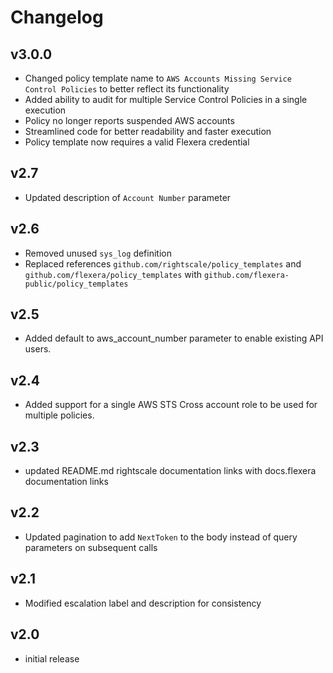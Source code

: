 # Changelog

## v3.0.0

- Changed policy template name to `AWS Accounts Missing Service Control Policies` to better reflect its functionality
- Added ability to audit for multiple Service Control Policies in a single execution
- Policy no longer reports suspended AWS accounts
- Streamlined code for better readability and faster execution
- Policy template now requires a valid Flexera credential

## v2.7

- Updated description of `Account Number` parameter

## v2.6

- Removed unused `sys_log` definition
- Replaced references `github.com/rightscale/policy_templates` and `github.com/flexera/policy_templates` with `github.com/flexera-public/policy_templates`

## v2.5

- Added default to aws_account_number parameter to enable existing API users.

## v2.4

- Added support for a single AWS STS Cross account role to be used for multiple policies.

## v2.3

- updated README.md rightscale documentation links with docs.flexera documentation links

## v2.2

- Updated pagination to add `NextToken` to the body instead of query parameters on subsequent calls

## v2.1

- Modified escalation label and description for consistency

## v2.0

- initial release
